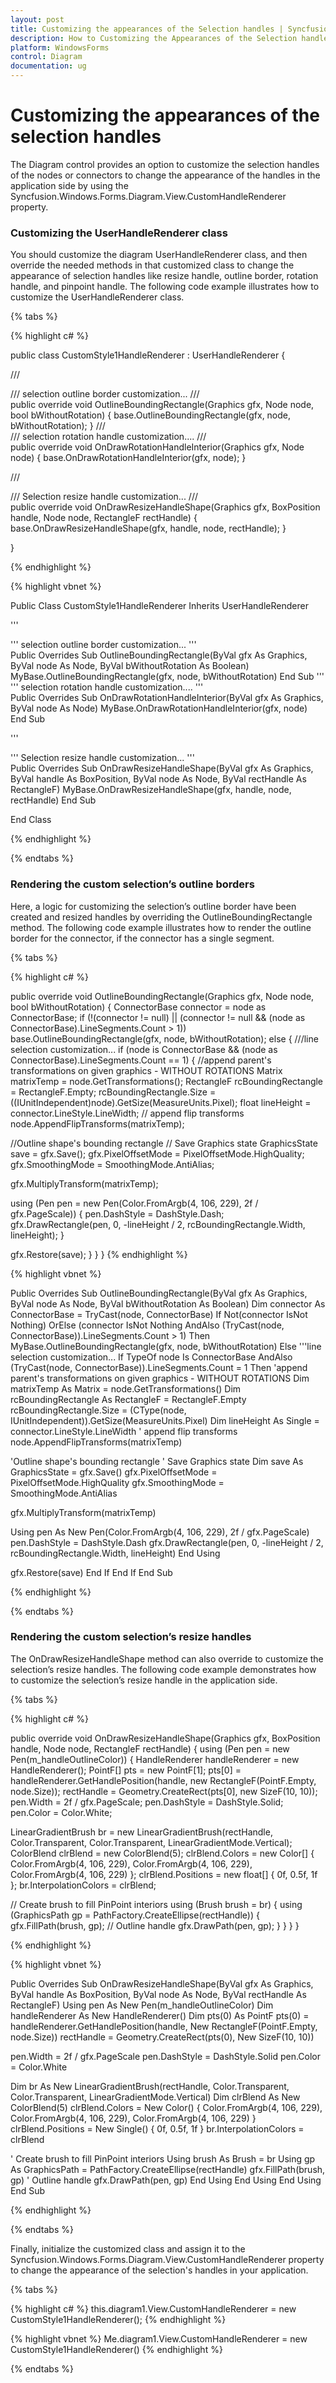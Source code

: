 ```yaml
---
layout: post
title: Customizing the appearances of the Selection handles | Syncfusion
description: How to Customizing the Appearances of the Selection handles
platform: WindowsForms
control: Diagram
documentation: ug
---
```


# Customizing the appearances of the selection handles

The Diagram control provides an option to customize the selection handles of the nodes or connectors to change the appearance of the handles in the application side by using the Syncfusion.Windows.Forms.Diagram.View.CustomHandleRenderer property.

### Customizing the UserHandleRenderer class

You should customize the diagram UserHandleRenderer class, and then override the needed methods in that customized class to change the appearance of selection handles like resize handle, outline border, rotation handle, and pinpoint handle.
The following code example illustrates how to customize the UserHandleRenderer class.
 
{% tabs %}

{% highlight c# %}

public class CustomStyle1HandleRenderer : UserHandleRenderer
{

/// <summary>
/// selection outline border customization...
/// </summary>
public override void OutlineBoundingRectangle(Graphics gfx, Node node, bool bWithoutRotation)
{
base.OutlineBoundingRectangle(gfx, node, bWithoutRotation);
}
/// <summary>
/// selection rotation handle customization....
/// </summary>
public override void OnDrawRotationHandleInterior(Graphics gfx, Node node)
{
base.OnDrawRotationHandleInterior(gfx, node);
}

/// <summary>
/// Selection resize handle customization...
/// </summary>
public override void OnDrawResizeHandleShape(Graphics gfx, BoxPosition handle, Node node, RectangleF rectHandle)
{
base.OnDrawResizeHandleShape(gfx, handle, node, rectHandle);
}

}

{% endhighlight %}

{% highlight vbnet %}

Public Class CustomStyle1HandleRenderer
Inherits UserHandleRenderer

''' <summary>
''' selection outline border customization...
''' </summary>
Public Overrides Sub OutlineBoundingRectangle(ByVal gfx As Graphics, ByVal node As Node, ByVal bWithoutRotation As Boolean)
MyBase.OutlineBoundingRectangle(gfx, node, bWithoutRotation)
End Sub
''' <summary>
''' selection rotation handle customization....
''' </summary>
Public Overrides Sub OnDrawRotationHandleInterior(ByVal gfx As Graphics, ByVal node As Node)
MyBase.OnDrawRotationHandleInterior(gfx, node)
End Sub

''' <summary>
''' Selection resize handle customization...
''' </summary>
Public Overrides Sub OnDrawResizeHandleShape(ByVal gfx As Graphics, ByVal handle As BoxPosition, ByVal node As Node, ByVal rectHandle As RectangleF)
MyBase.OnDrawResizeHandleShape(gfx, handle, node, rectHandle)
End Sub

End Class
	
{% endhighlight %}

{% endtabs %}

### Rendering the custom selection’s outline borders

Here, a logic for customizing the selection’s outline border have been created and resized handles by overriding the OutlineBoundingRectangle method. The following code example illustrates how to render the outline border for the connector, if the connector has a single segment.

{% tabs %}

{% highlight c# %}

public override void OutlineBoundingRectangle(Graphics gfx, Node node, bool bWithoutRotation)
{
ConnectorBase connector = node as ConnectorBase;
if (!(connector != null) || (connector != null && (node as ConnectorBase).LineSegments.Count > 1))
base.OutlineBoundingRectangle(gfx, node, bWithoutRotation);
else
{
///line selection customization...
if (node is ConnectorBase && (node as ConnectorBase).LineSegments.Count == 1)
{
//append parent's transformations on given graphics - WITHOUT ROTATIONS
Matrix matrixTemp = node.GetTransformations();
RectangleF rcBoundingRectangle = RectangleF.Empty;
rcBoundingRectangle.Size = ((IUnitIndependent)node).GetSize(MeasureUnits.Pixel);
float lineHeight = connector.LineStyle.LineWidth;
// append flip transforms
node.AppendFlipTransforms(matrixTemp);

//Outline shape's bounding rectangle
// Save Graphics state
GraphicsState save = gfx.Save();
gfx.PixelOffsetMode = PixelOffsetMode.HighQuality;
gfx.SmoothingMode = SmoothingMode.AntiAlias;

gfx.MultiplyTransform(matrixTemp);

using (Pen pen = new Pen(Color.FromArgb(4, 106, 229), 2f / gfx.PageScale))
{
pen.DashStyle = DashStyle.Dash;
gfx.DrawRectangle(pen, 0, -lineHeight / 2, rcBoundingRectangle.Width, lineHeight);
}

gfx.Restore(save);
}
}
}
{% endhighlight %}

{% highlight vbnet %}

Public Overrides Sub OutlineBoundingRectangle(ByVal gfx As Graphics, ByVal node As Node, ByVal bWithoutRotation As Boolean)
Dim connector As ConnectorBase = TryCast(node, ConnectorBase)
If Not(connector IsNot Nothing) OrElse (connector IsNot Nothing AndAlso (TryCast(node, ConnectorBase)).LineSegments.Count > 1) Then
MyBase.OutlineBoundingRectangle(gfx, node, bWithoutRotation)
Else
'''line selection customization...
If TypeOf node Is ConnectorBase AndAlso (TryCast(node, ConnectorBase)).LineSegments.Count = 1 Then
'append parent's transformations on given graphics - WITHOUT ROTATIONS
Dim matrixTemp As Matrix = node.GetTransformations()
Dim rcBoundingRectangle As RectangleF = RectangleF.Empty
rcBoundingRectangle.Size = (CType(node, IUnitIndependent)).GetSize(MeasureUnits.Pixel)
Dim lineHeight As Single = connector.LineStyle.LineWidth
' append flip transforms
node.AppendFlipTransforms(matrixTemp)

'Outline shape's bounding rectangle
' Save Graphics state
Dim save As GraphicsState = gfx.Save()
gfx.PixelOffsetMode = PixelOffsetMode.HighQuality
gfx.SmoothingMode = SmoothingMode.AntiAlias

gfx.MultiplyTransform(matrixTemp)

Using pen As New Pen(Color.FromArgb(4, 106, 229), 2f / gfx.PageScale)
pen.DashStyle = DashStyle.Dash
gfx.DrawRectangle(pen, 0, -lineHeight / 2, rcBoundingRectangle.Width, lineHeight)
End Using

gfx.Restore(save)
End If
End If
End Sub

{% endhighlight %}

{% endtabs %}

### Rendering the custom selection’s resize handles

The OnDrawResizeHandleShape method can also override to customize the selection’s resize handles. The following code example demonstrates how to customize the selection’s resize handle in the application side.

{% tabs %}

{% highlight c# %}

public override void OnDrawResizeHandleShape(Graphics gfx, BoxPosition handle, Node node, RectangleF rectHandle)
{
using (Pen pen = new Pen(m_handleOutlineColor))
{
HandleRenderer handleRenderer = new HandleRenderer();
PointF[] pts = new PointF[1];
pts[0] = handleRenderer.GetHandlePosition(handle, new RectangleF(PointF.Empty, node.Size));
rectHandle = Geometry.CreateRect(pts[0], new SizeF(10, 10));
pen.Width = 2f / gfx.PageScale;
pen.DashStyle = DashStyle.Solid;
pen.Color = Color.White;

LinearGradientBrush br = new LinearGradientBrush(rectHandle, Color.Transparent, Color.Transparent, LinearGradientMode.Vertical);
ColorBlend clrBlend = new ColorBlend(5);
clrBlend.Colors = new Color[] { Color.FromArgb(4, 106, 229), Color.FromArgb(4, 106, 229), Color.FromArgb(4, 106, 229) };
clrBlend.Positions = new float[] { 0f, 0.5f, 1f };
br.InterpolationColors = clrBlend;

// Create brush to fill PinPoint interiors
using (Brush brush = br)
{
using (GraphicsPath gp = PathFactory.CreateEllipse(rectHandle))
{
gfx.FillPath(brush, gp);
// Outline handle
gfx.DrawPath(pen, gp);
}
}
}
}

{% endhighlight %}

{% highlight vbnet %}

Public Overrides Sub OnDrawResizeHandleShape(ByVal gfx As Graphics, ByVal handle As BoxPosition, ByVal node As Node, ByVal rectHandle As RectangleF)
Using pen As New Pen(m_handleOutlineColor)
Dim handleRenderer As New HandleRenderer()
Dim pts(0) As PointF
pts(0) = handleRenderer.GetHandlePosition(handle, New RectangleF(PointF.Empty, node.Size))
rectHandle = Geometry.CreateRect(pts(0), New SizeF(10, 10))

pen.Width = 2f / gfx.PageScale
pen.DashStyle = DashStyle.Solid
pen.Color = Color.White

Dim br As New LinearGradientBrush(rectHandle, Color.Transparent, Color.Transparent, LinearGradientMode.Vertical)
Dim clrBlend As New ColorBlend(5)
clrBlend.Colors = New Color() { Color.FromArgb(4, 106, 229), Color.FromArgb(4, 106, 229), Color.FromArgb(4, 106, 229) }
clrBlend.Positions = New Single() { 0f, 0.5f, 1f }
br.InterpolationColors = clrBlend

' Create brush to fill PinPoint interiors
Using brush As Brush = br
Using gp As GraphicsPath = PathFactory.CreateEllipse(rectHandle)
gfx.FillPath(brush, gp)
' Outline handle
gfx.DrawPath(pen, gp)
End Using
End Using
End Using
End Sub

{% endhighlight %}

{% endtabs %}


Finally, initialize the customized class and assign it to the Syncfusion.Windows.Forms.Diagram.View.CustomHandleRenderer property to change the appearance of the selection's handles in your application.

{% tabs %}

{% highlight c# %}
this.diagram1.View.CustomHandleRenderer = new CustomStyle1HandleRenderer();
{% endhighlight %}

{% highlight vbnet %}
Me.diagram1.View.CustomHandleRenderer = new CustomStyle1HandleRenderer()
{% endhighlight %}

{% endtabs %}